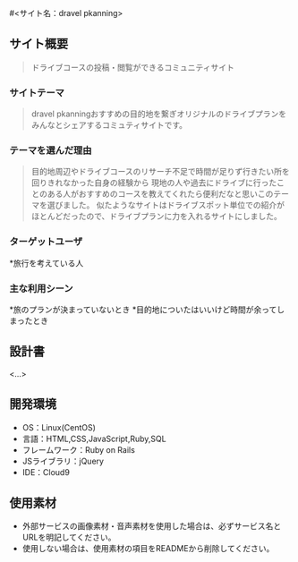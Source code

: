 #<サイト名：dravel pkanning>

## サイト概要
>ドライブコースの投稿・閲覧ができるコミュニティサイト
### サイトテーマ
 >dravel pkanningおすすめの目的地を繋ぎオリジナルのドライブプランをみんなとシェアするコミュティサイトです。

### テーマを選んだ理由
>目的地周辺やドライブコースのリサーチ不足で時間が足りず行きたい所を回りきれなかった自身の経験から
>現地の人や過去にドライブに行ったことのある人がおすすめのコースを教えてくれたら便利だなと思いこのテーマを選びました。
>似たようなサイトはドライブスポット単位での紹介がほとんどだったので、ドライブプランに力を入れるサイトにしました。

### ターゲットユーザ
*旅行を考えている人


### 主な利用シーン
*旅のプランが決まっていないとき
*目的地についたはいいけど時間が余ってしまったとき

## 設計書
<...>

## 開発環境
- OS：Linux(CentOS)
- 言語：HTML,CSS,JavaScript,Ruby,SQL
- フレームワーク：Ruby on Rails
- JSライブラリ：jQuery
- IDE：Cloud9

## 使用素材
- 外部サービスの画像素材・音声素材を使用した場合は、必ずサービス名とURLを明記してください。
- 使用しない場合は、使用素材の項目をREADMEから削除してください。